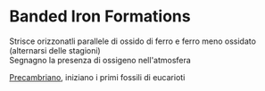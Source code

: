 # Banded Iron Formations

Strisce orizzonatli parallele di ossido di ferro e ferro meno ossidato (alternarsi delle stagioni)\
Segnagno la presenza di ossigeno nell'atmosfera

[Precambriano](/notes/ere_geologiche), iniziano i primi fossili di eucarioti
